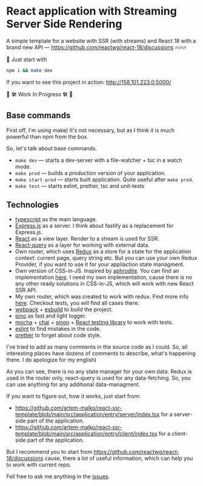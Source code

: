 # React application with Streaming Server Side Rendering

A simple template for a website with SSR (with streams) and React 18 with a brand new API — https://github.com/reactwg/react-18/discussions 🔥🔥🔥

🚀 Just start with

```bash
npm i && make dev
```
If you want to see this project in action: http://158.101.223.0:5000/

🚧 🛠️ Work In Progress 🛠️ 🚧

## Base commands

First off, I'm using make) It's not necessary, but as I think it is much powerful than npm from the box.

So, let's talk about base commands.

* `make dev` — starts a dev-server with a file-watcher + tsc in a watch mode.
* `make prod` — builds a production version of your application.
* `make start-prod` — starts built application. Quite useful after `make prod`.
* `make test` — starts eslint, prettier, tsc and unit-tests

## Technologies

* [typescript](https://www.typescriptlang.org/) as the main language.
* [Express.js](https://expressjs.com/) as a server. I think about fastify as a replacement for Express.js.
* [React](https://reactjs.org/) as a view layer. Render to a stream is used for SSR.
* [React-query](https://react-query.tanstack.com/) as a layer for working with external data.
* Own router, which uses [Redux](https://redux.js.org/) as a store for a state for the application context: current page, query string etc. But you can use your own Redux Provider, if you want to use it for your appliaction state managment.
* Own version of CSS-in-JS. Inspired by [aphrodite](https://github.com/Khan/aphrodite). You can find an implementation [here](https://github.com/artem-malko/react-ssr-template/blob/main/src/framework/infrastructure/css). I need my own implementation, cause there is no any other ready solutions in CSS-in-JS, which will work with new React SSR API.
* My own router, which was created to work with redux. Find more info [here](https://github.com/artem-malko/react-ssr-template/blob/main/src/framework/infrastructure/router). Checkout tests, you will find all cases there.
* [webpack](https://webpack.js.org/) + [esbuild](https://esbuild.github.io/) to build the project.
* [pino](https://github.com/pinojs/pino) as fast and light logger.
* [mocha](https://mochajs.org/) + [chai](https://www.chaijs.com/) + [sinon](https://sinonjs.org/) + [React testing library](https://testing-library.com/docs/react-testing-library/intro/) to work with tests.
* [eslint](https://eslint.org/) to find mistakes in the code.
* [prettier](https://prettier.io/) to forget about code style.

I've tried to add as many comments in the source code as I could. So, all interesting places have dozens of comments to describe, what's happening there. I do apologize for my english)

As you can see, there is no any state manager for your own data. Redux is used in the router only, react-query is used for any data-fetching. So, you can use anything for any additional data-managment.

If you want to figure out, how it works, just start from:
* https://github.com/artem-malko/react-ssr-template/blob/main/src/application/entry/server/index.tsx for a server-side part of the application.
* https://github.com/artem-malko/react-ssr-template/blob/main/src/application/entry/client/index.tsx for a client-side part of the application.

But I recommend you to start from https://github.com/reactwg/react-18/discussions cause, there a lot of useful information, which can help you to work with current repo.

Fell free to ask me anything in the [issues](https://github.com/artem-malko/react-ssr-template/issues/new).

